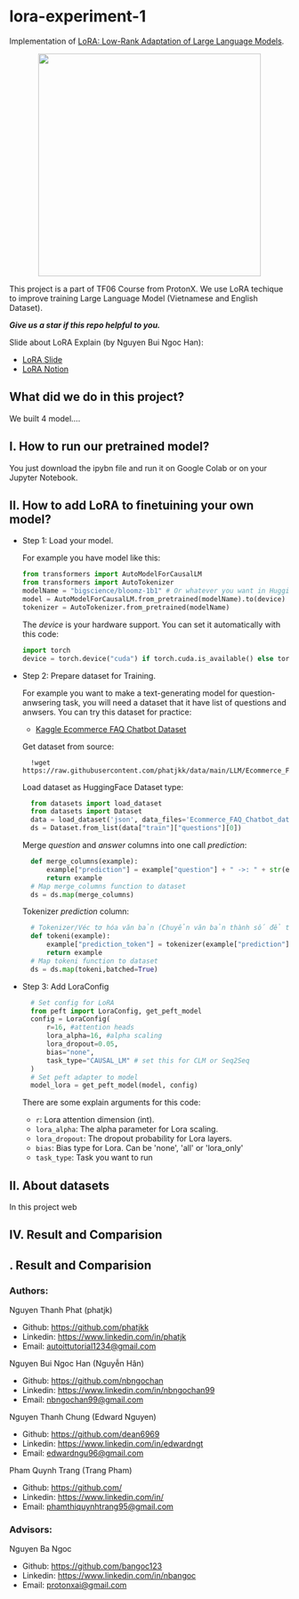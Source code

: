 # lora-experiment-1
Implementation of [LoRA: Low-Rank Adaptation of Large Language Models](https://arxiv.org/abs/2106.09685). 


<p align="center">
    <img src='https://github.com/protonx-tf-06-projects/lora-experiment-1/assets/48487157/1ae57bae-def9-4319-a6c6-8d2f8ed47165' width=400 class="center">
</p>

This project is a part of TF06 Course from ProtonX. We use LoRA techique to improve training Large Language Model (Vietnamese and English Dataset).

***Give us a star if this repo helpful to you.***

Slide about LoRA Explain (by Nguyen Bui Ngoc Han):

- [LoRA Slide](https://github.com/protonx-tf-06-projects/lora-experiment-1/blob/main/document/LoRA.pptx)
- [LoRA Notion](https://exuberant-puppy-021.notion.site/LoRA-Low-Rank-Adaptation-of-Large-Language-Models-b671e47f984f4c5e962f3176084ea819)


## What did we do in this project?
We built 4 model....


## I.  How to run our pretrained model?
You just download the ipybn file and run it on Google Colab or on your Jupyter Notebook.

## II.  How to add LoRA to finetuining your own model?
- Step 1: Load your model.

  For example you have model like this:
    ```python
    from transformers import AutoModelForCausalLM
    from transformers import AutoTokenizer
    modelName = "bigscience/bloomz-1b1" # Or whatever you want in HuggingFace
    model = AutoModelForCausalLM.from_pretrained(modelName).to(device)
    tokenizer = AutoTokenizer.from_pretrained(modelName)
    ```
  The *device* is your hardware support. You can set it automatically with this code:
    ```python
    import torch
    device = torch.device("cuda") if torch.cuda.is_available() else torch.device("cpu")
    ```

- Step 2: Prepare dataset for Training.

  For example you want to make a text-generating model for question-anwsering task, you will need a dataset that it have list of questions and anwsers.
  You can try this dataset for practice:

  + [Kaggle Ecommerce FAQ Chatbot Dataset](https://www.kaggle.com/datasets/saadmakhdoom/ecommerce-faq-chatbot-dataset)

  Get dataset from source: 
  ```
    !wget https://raw.githubusercontent.com/phatjkk/data/main/LLM/Ecommerce_FAQ_Chatbot_dataset.json
  ```
  Load dataset as HuggingFace Dataset type:
  ```python
    from datasets import load_dataset
    from datasets import Dataset
    data = load_dataset('json', data_files='Ecommerce_FAQ_Chatbot_dataset.json')
    ds = Dataset.from_list(data["train"]["questions"][0])
  ```
  Merge *question* and *answer* columns into one call *prediction*:
  ```python
    def merge_columns(example):
        example["prediction"] = example["question"] + " ->: " + str(example["answer"])
        return example
    # Map merge_columns function to dataset
    ds = ds.map(merge_columns)
  ```
  Tokenizer *prediction* column:
  ```python
    # Tokenizer/Véc tơ hóa văn bản (Chuyển văn bản thành số để training)
    def tokeni(example):
        example["prediction_token"] = tokenizer(example["prediction"], return_tensors='pt', padding=True)['input_ids']
        return example
    # Map tokeni function to dataset
    ds = ds.map(tokeni,batched=True)
  ```
- Step 3: Add LoraConfig
  ```python
    # Set config for LoRA 
    from peft import LoraConfig, get_peft_model
    config = LoraConfig(
        r=16, #attention heads
        lora_alpha=16, #alpha scaling
        lora_dropout=0.05,
        bias="none",
        task_type="CAUSAL_LM" # set this for CLM or Seq2Seq
    )
    # Set peft adapter to model
    model_lora = get_peft_model(model, config)
  ```
  There are some explain arguments for this code:
    - `r`: Lora attention dimension (int).
    - `lora_alpha`: The alpha parameter for Lora scaling.
    - `lora_dropout`: The dropout probability for Lora layers.
    - `bias`: Bias type for Lora. Can be 'none', 'all' or 'lora_only'
    - `task_type`: Task you want to run

## II.  About datasets
In this project web
## IV. Result and Comparision

## . Result and Comparision


### **Authors:**
Nguyen Thanh Phat (phatjk)
- Github: https://github.com/phatjkk
- Linkedin: https://www.linkedin.com/in/phatjk
- Email: autoittutorial1234@gmail.com

Nguyen Bui Ngoc Han (Nguyễn Hân)
- Github: https://github.com/nbngochan
- Linkedin: https://www.linkedin.com/in/nbngochan99
- Email: nbngochan99@gmail.com

Nguyen Thanh Chung (Edward Nguyen)
- Github: https://github.com/dean6969
- Linkedin: https://www.linkedin.com/in/edwardngt
- Email: edwardngu96@gmail.com

Pham Quynh Trang (Trang Pham)
- Github: https://github.com/
- Linkedin: https://www.linkedin.com/in/
- Email: phamthiquynhtrang95@gmail.com
  
### **Advisors:**
Nguyen Ba Ngoc
- Github: https://github.com/bangoc123
- Linkedin: https://www.linkedin.com/in/nbangoc
- Email: protonxai@gmail.com
